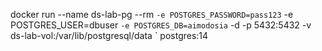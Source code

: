 [//]: # (run the commands in the terminal to run docker for windows)
docker run --name ds-lab-pg --rm `
-e POSTGRES_PASSWORD=pass123 `
-e POSTGRES_USER=dbuser `
-e POSTGRES_DB=aimodosia `
-d -p 5432:5432 -v ds-lab-vol:/var/lib/postgresql/data `
postgres:14

[//]: # (admin's details for login are)
[//]: # (username: admin)
[//]: # (password: 1234)

